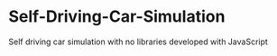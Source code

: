 # Self-Driving-Car-Simulation
Self driving car simulation with no libraries developed with JavaScript

